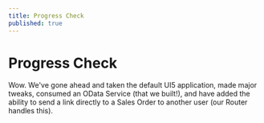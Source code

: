```yaml
---
title: Progress Check
published: true
---
```


# Progress Check

Wow. We've gone ahead and taken the default UI5 application, made major tweaks, consumed an OData Service (that we built!), and have added the ability to send a link directly to a Sales Order to another user (our Router handles this).

